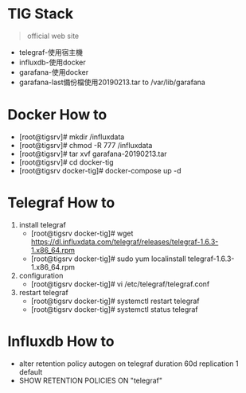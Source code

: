 # TIG Stack
>official web site
* telegraf-使用宿主機
* influxdb-使用docker
* garafana-使用docker
* garafana-last備份檔使用20190213.tar to /var/lib/garafana
# Docker How to
   - [root@tigsrv]# mkdir /influxdata
   - [root@tigsrv]# chmod -R 777 /influxdata
   - [root@tigsrv]# tar xvf garafana-20190213.tar
   - [root@tigsrv]# cd docker-tig
   - [root@tigsrv docker-tig]# docker-compose up -d
# Telegraf How to
1. install telegraf
   * [root@tigsrv docker-tig]# wget https://dl.influxdata.com/telegraf/releases/telegraf-1.6.3-1.x86_64.rpm
   * [root@tigsrv docker-tig]# sudo yum localinstall telegraf-1.6.3-1.x86_64.rpm
2. configuration
   * [root@tigsrv docker-tig]# vi /etc/telegraf/telegraf.conf
3. restart telegraf
   * [root@tigsrv docker-tig]# systemctl restart telegraf
   * [root@tigsrv docker-tig]# systemctl status telegraf
# Influxdb How to
  - alter retention policy autogen on telegraf duration 60d replication 1 default
  - SHOW RETENTION POLICIES ON "telegraf"

